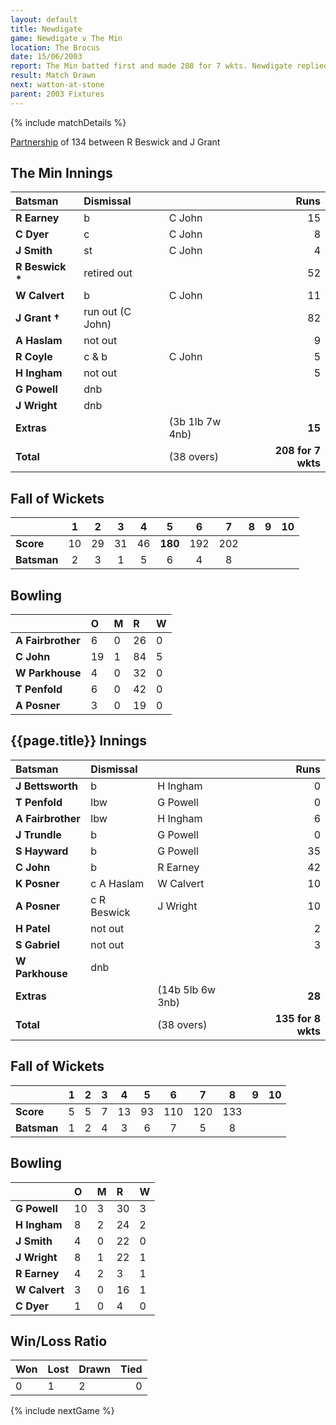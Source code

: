 ```yaml
---
layout: default
title: Newdigate
game: Newdigate v The Min
location: The Brocus
date: 15/06/2003
report: The Min batted first and made 208 for 7 wkts. Newdigate replied with 135 for 8 wkts when time ran out
result: Match Drawn
next: watton-at-stone
parent: 2003 Fixtures
---
```


{% include matchDetails %}

[Partnership](../records/partnerships) of 134 between R Beswick and J Grant

## The Min Innings

| Batsman | Dismissal |  | Runs |
|:---|:---|---|---:|
| **R Earney** | b | C John | 15 |
| **C Dyer** | c | C John | 8 |
| **J Smith** | st | C John | 4 |
| **R Beswick &#42;** | retired out |  | 52 |
| **W Calvert** | b | C John | 11 |
| **J Grant &#8224;** | run out (C John) |  | 82 |
| **A Haslam** | not out |  | 9 |
| **R Coyle** | c & b | C John | 5 |
| **H Ingham** | not out |  | 5 |
| **G Powell** | dnb |  |  |
| **J Wright** | dnb |  |  |
| **Extras** | | (3b 1lb 7w 4nb) | **15** |
| **Total** | | (38 overs) | **208 for 7 wkts** |

## Fall of Wickets

| | 1 | 2 | 3 | 4 | 5 | 6 | 7 | 8 | 9 | 10 |
|---|:---:|:---:|:---:|:---:|:---:|:---:|:---:|:---:|:---:|:---:|
| **Score** | 10 | 29 | 31 | 46 | **180** | 192 | 202 |  |  |  |
| **Batsman** | 2 | 3 | 1 | 5 | 6 | 4 | 8 |  |  |  |

## Bowling

| | O | M | R | W |
|---|:---|:---|:---|:---|
| **A Fairbrother** | 6 | 0 | 26 | 0 |
| **C John** | 19 | 1 | 84 | 5 |
| **W Parkhouse** | 4 | 0 | 32 | 0 |
| **T Penfold** | 6 | 0 | 42 | 0 |
| **A Posner** | 3 | 0 | 19 | 0 |

## {{page.title}} Innings

| Batsman | Dismissal |  | Runs |
|:---|:---|---|---:|
| **J Bettsworth** | b | H Ingham | 0 |
| **T Penfold** | lbw | G Powell | 0 |
| **A Fairbrother** | lbw | H Ingham | 6 |
| **J Trundle** | b | G Powell | 0 |
| **S Hayward** | b | G Powell | 35 |
| **C John** | b | R Earney  | 42 |
| **K Posner** | c A Haslam | W Calvert | 10 |
| **A Posner** | c R Beswick | J Wright | 10 |
| **H Patel** | not out |  | 2 |
| **S Gabriel** | not out |  | 3 |
| **W Parkhouse** | dnb |  |  |
| **Extras** | | (14b 5lb 6w 3nb) | **28** |
| **Total** | | (38 overs) | **135 for 8 wkts** |

## Fall of Wickets

| | 1 | 2 | 3 | 4 | 5 | 6 | 7 | 8 | 9 | 10 |
|---|:---:|:---:|:---:|:---:|:---:|:---:|:---:|:---:|:---:|:---:|
| **Score** | 5 | 5 | 7 | 13 | 93 | 110 | 120 | 133 |  |  |
| **Batsman** | 1 | 2 | 4 | 3 | 6 | 7 | 5 | 8 |  |  |

## Bowling

| | O | M | R | W |
|---|:---|:---|:---|:---|
| **G Powell** | 10 | 3 | 30 | 3  |
| **H Ingham** | 8 | 2 | 24 | 2 |
| **J Smith** | 4 | 0 | 22 | 0 |
| **J Wright** | 8 | 1 | 22 | 1 |
| **R Earney** | 4 | 2 | 3 | 1 |
| **W Calvert** | 3 | 0 | 16 | 1 |
| **C Dyer** | 1 | 0 | 4 | 0 |

## Win/Loss Ratio

| Won | Lost | Drawn | Tied |
|:---|:---|:---|---:|
| 0 | 1 | 2 | 0 |

{% include nextGame %}